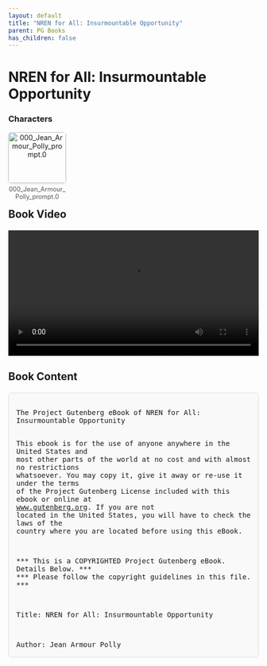 ```yaml
---
layout: default
title: "NREN for All: Insurmountable Opportunity"
parent: PG Books
has_children: false
---
```



<style>
.image-gallery {
  display: flex;
  flex-wrap: wrap;
  justify-content: space-between;
  margin-bottom: 20px;
}

.image-row {
  display: flex;
  justify-content: flex-start;
  width: 100%;
  margin-bottom: 20px;
}

.image-item {
  width: 23%;
  margin-right: 2%;
  text-align: center;
}

.image-item:last-child {
  margin-right: 0;
}

.image-item img {
  width: 100%;
  height: auto;
  object-fit: cover;
  border-radius: 5px;
  box-shadow: 0 2px 4px rgba(0,0,0,0.1);
}

.image-item p {
  margin-top: 5px;
  font-size: 0.9em;
  color: #555;
}

.video-container {
  margin: 20px 0;
}

.book-content {
  max-height: 500px;
  overflow-y: auto;
  padding: 15px;
  border: 1px solid #ddd;
  border-radius: 5px;
  background-color: #f9f9f9;
  font-family: monospace;
  white-space: pre-wrap;
  margin-top: 20px;
}
</style>


# NREN for All: Insurmountable Opportunity

<h3>Characters</h3>
<div class="image-gallery">
<div class="image-row">
  <div class="image-item">
    <img src="../results/NREN for All_ Insurmountable Opportunity/characters/000_Jean_Armour_Polly_prompt.0.png" alt="000_Jean_Armour_Polly_prompt.0">
    <p>000_Jean_Armour_Polly_prompt.0</p>
  </div>
</div>
</div>


<h2>Book Video</h2>
<div class="video-container">
  <video controls width="100%">
    <source src="../videos/NREN for All_ Insurmountable Opportunity.mp4" type="video/mp4">
    Your browser does not support the video tag.
  </video>
</div>


## Book Content

<div class="book-content">
﻿The Project Gutenberg eBook of NREN for All: Insurmountable Opportunity
    
This ebook is for the use of anyone anywhere in the United States and
most other parts of the world at no cost and with almost no restrictions
whatsoever. You may copy it, give it away or re-use it under the terms
of the Project Gutenberg License included with this ebook or online
at www.gutenberg.org. If you are not located in the United States,
you will have to check the laws of the country where you are located
before using this eBook.

*** This is a COPYRIGHTED Project Gutenberg eBook. Details Below. ***
***     Please follow the copyright guidelines in this file.      ***


Title: NREN for All: Insurmountable Opportunity

Author: Jean Armour Polly

Release date: March 1, 1993 [eBook #56]
                Most recently updated: December 23, 2011

Language: English



*** START OF THE PROJECT GUTENBERG EBOOK NREN FOR ALL: INSURMOUNTABLE OPPORTUNITY ***












NREN for All:

Insurmountable Opportunity

c. 1993 Jean Armour Polly
Manager of Network Development and User Training
NYSERNet, Inc.
jpolly@nysernet.org

This was originally published in the February 1, 1993 issue of
Library Journal (volume 118, n. 2, pp  38-41).
It may be freely reprinted for educational use, please let me know if you
are redistributing it, I like to know if it's useful and where it's been.
Please do not sell it, and keep this message intact.


When Senator Al Gore was evangelizing support for his visionary
National Research and Education Network bill, he often pointed to
the many benefits of a high-speed, multi-lane, multi-level data
superhighway. Some of these included:

-- collaborating research teams, physically distant from each other,
working on shared projects via high speed computer networks.
Some of these "grand challenges" might model global environmental
change, or new therapeutic drug research, or the design of a new
airplane for inexpensive consumer air travel.

-- a scientist or engineer might design a product, which could be
instantly communicated to a manufacturing plant, whose robotic
machine could turn the drawing-board product into reality. One example
of this is the capability to digitally measure a new recruit for an
army uniform, transmit the information to a clothing manufacturer,
and take delivery of a custom-tailored uniform the next day.

-- access to digital libraries of information, both textual and graphic.
Besides hundreds of online public access catalogs, and full text
documents, color illustrations of photographic quality, full motion
videos and digital audio will also be available over the network.

In his many articles and speeches touting the bill, Gore often used
an example of a little girl, living in a rural area, at work on a school
project. Was she information-poor due to her physical location, far
from the resources of large cities? No-- the National Research and
Education Network would give her the capability to dial into the
Library of Congress-- to collect information on dinosaurs.

Now that the NREN bill has been signed into law (12/91), and
committees are being formed, and policies are being made, I'm still
thinking about that little girl, and her parents, for that matter. In
fact I've got some "Grand Questions" to pose.


1- How will we get access?

The Internet has been called the "Interim NREN", since it's what we
have in place now.

I'm wondering how the family is going to get to the Internet "dial tone",
let alone the NREN, especially since they live in a rural area.
The information superhighway may be miles from their home, and
it may be an expensive long-distance call to the "entrance ramp".

Or, the superhighway may run right through their front yard, but
they can't make use of it because they have no computer, no modem,
and no phone line to make the connection. What good is a superhighway
if all you've got is a tricycle?


2- What will they be able to gain access to,
   and will their privacy be protected?

Beyond the infrastructure issues, I'm concerned about what kind of
things will be available for them once they do get connected,
how the resources will be arranged, and how they will learn to use
these tools to advantage.  Beyond that, how authoritative is the
information in the digital collection, and how do we know for sure
it came from a legitimate source? How confidential will their
information searches be, and how will it be safeguarded?


3- Who will get access?

I'm concerned that even if the infrastructure and resource problems
are resolved, that little girl still won't be allowed access, because a
lot of folks don't think the Internet is a safe place for
unaccompanied minors.


4- Does the family have any electronic rights?
   Electronic responsibilities?
   Are dinosaurs and a grade-school project too trivial for NREN?

Some people think the NREN should be reserved for scientists
working on "Grand Challenges", not ordinary ones. Who will
decide what constitutes "acceptable use"?


5- What is the future of the local public library?

Worse yet, I'm worried that the reason they are phoning the Library
of Congress in the first place is that their local public library has
shut its doors, sold off the book stock, and dismissed the librarian.
What can public libraries do to avoid that future?

Brief Background: The Internet Today

Computers all over the world are linked by high speed
telecommunications lines. On the other side of their
screens are people of all races and nationalities who
are able to exchange ideas quickly through this network.

This "brain to brain" interface brings both delight and despair, as
evidenced by the following True Tales from the Internet:

-- Children all over the world participate in class collaborations,
sharing holiday customs, local food prices, proverbs, acid rain
measurements, and surveys such as a recent one from a fifth
grade class in Argentina who wanted to know (among other things)
"Can you wear jeans to school?".

-- During the Soviet coup in the summer of 1991, hundreds read
eyewitness accounts of developments posted to the net by computer
users in Moscow and other Soviet cities with network connectivity.
A literal hush fell over this side of the network after a plea came
across from the Soviet side. We appreciate your messages of
encouragement and offers of help, it said, but please save the
bandwidth for our outgoing reports!

- Proliferation of discussion groups on the Internet means one can
find a niche to discuss everything from cats to Camelot, from
library administration to lovers of mysteries, from Monty Python
to Medieval History.

-- Predictably, Elvis has been sighted on the Internet.

Besides electronic mail, full text resources may be downloaded
from many Internet host computers. Some of these are religious
materials, such as the Bible, and the Koran, others are the complete
works of Shakespeare, Peter Pan, and Far From the Madding Crowd.

Searchable resources include lyrics from popular songs, chord
tablature for guitar, recipes, news articles, government information,
Supreme Court Opinions, census data, current and historical weather
information, dictionaries, thesauri, the CIA World Fact Book,
and much more.

Hundreds of library OPACS may be searched, and those with
accounts set up at CARL may use UnCover to find articles of
interest, which then may be faxed on demand.

The richness of the Internet changes on a daily basis as more data
resources, computer resources, and human resources join those
already active on the net.

But, back to that little girl.

How will she get access?

She'll need a plain old telephone line, a modem, a computer, and
some communications software. Will her family be able to afford it?
If not, will she be able to dial in from her school? Her Post Office?
The local feed store?  A kiosk at K-Mart?

At the American Library Association's 1992 convention in San
Francisco, Gloria Steinem said "the public library is the last refuge
of those without modems." I'm sure she meant that the library will
act as information provider for those unable to get their
information using a home computer's telecommunications
connections. But it could be taken another way. Couldn't the public
library act as electronic information access centers, providing public
modems and telecommunications alongside the books and videos?

Why the Public Library is a good place for NREN access

The public library is an institution based on long-standing beliefs in
intellectual freedom and the individual's right to know. Let's revisit
ALA's LIBRARY BILL OF RIGHTS, Adopted June 18, 1948; amended February
2, 1961, and January 23, 1980, by the ALA Council.

The American Library Association affirms that all libraries are
forums for information and ideas, and that the following basic
policies should guide their services.

      1.  Books and other library resources should be provided for the
interest, information, and enlightenment of all people of the
community the library serves.  Materials should not be excluded
because of the origin, background, or views of those contributing to
their creation.

No problem here. The Internet's resources are as diverse as their
creators, from nations all over the world. Every community can
find something of interest on the Internet.

      2.  Libraries should provide materials and information
presenting all points of view on current and historical issues.
Materials should not be proscribed or removed because of partisan
or doctrinal disapproval.

      3.  Libraries should challenge censorship in the fulfillment of
their responsibility to provide information and enlightenment.

      4.  Libraries should cooperate with all persons and groups
concerned with resisting abridgment of free expression and free
access to ideas.

Again, global electronic communication allows discussion and
debate in an instant electronic forum. There is no better
"reality check" than this.

      5.  A person's right to use a library should not ...

[Content truncated for display]
</div>
